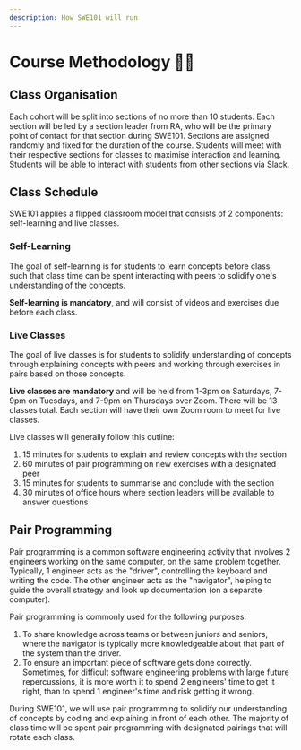 ```yaml
---
description: How SWE101 will run
---
```


# Course Methodology ✍🏽

## Class Organisation

Each cohort will be split into sections of no more than 10 students. Each section will be led by a section leader from RA, who will be the primary point of contact for that section during SWE101. Sections are assigned randomly and fixed for the duration of the course. Students will meet with their respective sections for classes to maximise interaction and learning. Students will be able to interact with students from other sections via Slack.

## Class Schedule

SWE101 applies a flipped classroom model that consists of 2 components: self-learning and live classes.

### Self-Learning

The goal of self-learning is for students to learn concepts before class, such that class time can be spent interacting with peers to solidify one's understanding of the concepts.

**Self-learning is mandatory**, and will consist of videos and exercises due before each class.

### **Live Classes**

The goal of live classes is for students to solidify understanding of concepts through explaining concepts with peers and working through exercises in pairs based on those concepts.

**Live classes are mandatory** and will be held from 1-3pm on Saturdays, 7-9pm on Tuesdays, and 7-9pm on Thursdays over Zoom. There will be 13 classes total. Each section will have their own Zoom room to meet for live classes.

Live classes will generally follow this outline:

1. 15 minutes for students to explain and review concepts with the section
2. 60 minutes of pair programming on new exercises with a designated peer
3. 15 minutes for students to summarise and conclude with the section
4. 30 minutes of office hours where section leaders will be available to answer questions

## Pair Programming

Pair programming is a common software engineering activity that involves 2 engineers working on the same computer, on the same problem together. Typically, 1 engineer acts as the "driver", controlling the keyboard and writing the code. The other engineer acts as the "navigator", helping to guide the overall strategy and look up documentation \(on a separate computer\).

Pair programming is commonly used for the following purposes:

1. To share knowledge across teams or between juniors and seniors, where the navigator is typically more knowledgeable about that part of the system than the driver.
2. To ensure an important piece of software gets done correctly. Sometimes, for difficult software engineering problems with large future repercussions, it is more worth it to spend 2 engineers' time to get it right, than to spend 1 engineer's time and risk getting it wrong.

During SWE101, we will use pair programming to solidify our understanding of concepts by coding and explaining in front of each other. The majority of class time will be spent pair programming with designated pairings that will rotate each class. 


